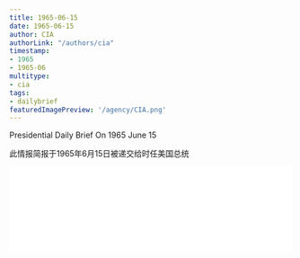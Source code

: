 ```yaml
---
title: 1965-06-15
date: 1965-06-15
author: CIA 
authorLink: "/authors/cia"
timestamp: 
- 1965
- 1965-06
multitype: 
- cia
tags: 
- dailybrief
featuredImagePreview: '/agency/CIA.png'
---
```



Presidential Daily Brief On 1965 June 15

此情报简报于1965年6月15日被递交给时任美国总统

<!--more-->





<div id="over" style="width:100%; overflow:hidden"> <iframe id="sFrame" name="sFrame" frameborder="no" border="0"  allowfullscreen marginwidth="0" scrolling="no" src = " /CIA/1965-06-15.html "  style = " position:absulute; width: 806px; top: 300;" > </iframe> </div>